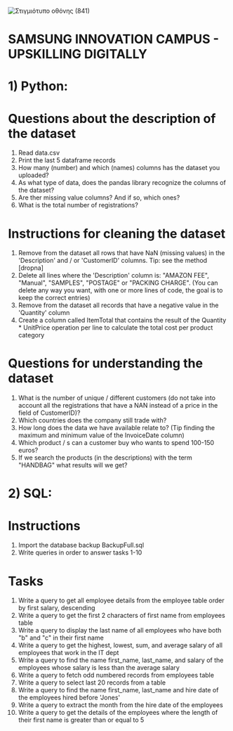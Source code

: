 ![Στιγμιότυπο οθόνης (841)](https://user-images.githubusercontent.com/57221590/153102871-a0c0916d-ee96-4119-ba96-72630f329b95.png)


# SAMSUNG INNOVATION CAMPUS - UPSKILLING DIGITALLY

# 1) Python:
# Questions about the description of the dataset
1. Read data.csv
2. Print the last 5 dataframe records
3. How many (number) and which (names) columns has the dataset you uploaded?
4. As what type of data, does the pandas library recognize the columns of the dataset?
5. Are ther missing value columns? And if so, which ones?
6. What is the total number of registrations?

# Instructions for cleaning the dataset
1. Remove from the dataset all rows that have NaN (missing values) in the 'Description' and / or 'CustomerID' columns. Tip: see the method [dropna] 
2. Delete all lines where the 'Description' column is: "AMAZON FEE", "Manual", "SAMPLES", "POSTAGE" or "PACKING CHARGE". (You can delete any way you want, with one or more lines of code, the goal is to keep the correct entries)
3. Remove from the dataset all records that have a negative value in the 'Quantity' column
4. Create a column called ItemTotal that contains the result of the Quantity * UnitPrice operation per line to calculate the total cost per product category

# Questions for understanding the dataset
1. What is the number of unique / different customers (do not take into account all the registrations that have a ΝΑΝ instead of a price in the field of CustomerID)?
2. Which countries does the company still trade with? 
3. How long does the data we have available relate to? (Tip finding the maximum and minimum value of the InvoiceDate column)
4. Which product / s can a customer buy who wants to spend 100-150 euros?
5. If we search the products (in the descriptions) with the term "HANDBAG" what results will we get?

# 2) SQL:
# Instructions
1. Import the database backup BackupFull.sql
2. Write queries in order to answer tasks 1-10

# Tasks
1. Write a query to get all employee details from the employee table order by first salary, descending
2. Write a query to get the first 2 characters of first name from employees table
3. Write a query to display the last name of all employees who have both "b" and "c" in their first name
4. Write a query to get the highest, lowest, sum, and average salary of all employees that work in the IT dept
5. Write a query to find the name first_name, last_name, and salary of the employees whose salary is less than the average salary
6. Write a query to fetch odd numbered records from employees table
7. Write a query to select last 20 records from a table
8. Write a query to find the name first_name, last_name and hire date of the employees hired before 'Jones'
9. Write a query to extract the month from the hire date of the employees
10. Write a query to get the details of the employees where the length of their first name is greater than or equal to 5
